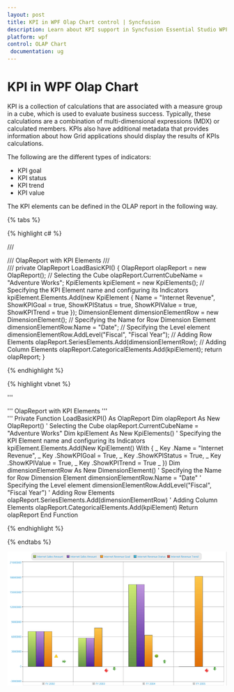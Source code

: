 ```yaml
---
layout: post
title: KPI in WPF Olap Chart control | Syncfusion
description: Learn about KPI support in Syncfusion Essential Studio WPF Olap Chart control, its elements and more details.
platform: wpf
control: OLAP Chart
 documentation: ug
---
```


# KPI in WPF Olap Chart

KPI is a collection of calculations that are associated with a measure group in a cube, which is used to evaluate business success. Typically, these calculations are a combination of multi-dimensional expressions (MDX) or calculated members. KPIs also have additional metadata that provides information about how Grid applications should display the results of KPIs calculations.

The following are the different types of indicators:

* KPI goal
* KPI status
* KPI trend
* KPI value

The KPI elements can be defined in the OLAP report in the following way.

{% tabs %}

{% highlight c# %}

/// <summary>
/// OlapReport with KPI Elements
/// </summary>
/// <returns></returns>
private OlapReport LoadBasicKPI()
{
    OlapReport olapReport = new OlapReport();
    // Selecting the Cube
    olapReport.CurrentCubeName = "Adventure Works";
    KpiElements kpiElement = new KpiElements();
    // Specifying the KPI Element name and configuring its Indicators
    kpiElement.Elements.Add(new KpiElement
    {
        Name = "Internet Revenue",
        ShowKPIGoal = true,
        ShowKPIStatus = true,
        ShowKPIValue = true,
        ShowKPITrend = true
    });
    DimensionElement dimensionElementRow = new DimensionElement();
    // Specifying the Name for Row Dimension Element
    dimensionElementRow.Name = "Date";
    // Specifying the Level element
    dimensionElementRow.AddLevel("Fiscal", "Fiscal Year");
    // Adding Row Elements
    olapReport.SeriesElements.Add(dimensionElementRow);
    // Adding Column Elements
    olapReport.CategoricalElements.Add(kpiElement);
    return olapReport;
}

{% endhighlight %}

{% highlight vbnet %}
  
''' <summary>
''' OlapReport with KPI Elements
''' </summary>
''' <returns></returns>
Private Function LoadBasicKPI() As OlapReport
    Dim olapReport As New OlapReport()
    ' Selecting the Cube
    olapReport.CurrentCubeName = "Adventure Works"
    Dim kpiElement As New KpiElements()
    ' Specifying the KPI Element name and configuring its Indicators
    kpiElement.Elements.Add(New KpiElement() With { _
        Key .Name = "Internet Revenue", _
        Key .ShowKPIGoal = True, _
        Key .ShowKPIStatus = True, _
        Key .ShowKPIValue = True, _
        Key .ShowKPITrend = True _
    })
    Dim dimensionElementRow As New DimensionElement()
    ' Specifying the Name for Row Dimension Element
    dimensionElementRow.Name = "Date"
    ' Specifying the Level element
    dimensionElementRow.AddLevel("Fiscal", "Fiscal Year")
    ' Adding Row Elements
    olapReport.SeriesElements.Add(dimensionElementRow)
    ' Adding Column Elements
    olapReport.CategoricalElements.Add(kpiElement)
    Return olapReport
End Function

{% endhighlight %}

{% endtabs %}

![Kpi_img1](Kpi_images/Kpi_img1.png)
